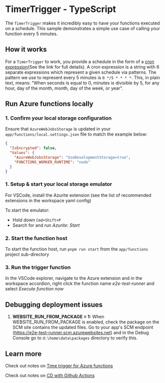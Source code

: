 # TimerTrigger - TypeScript

The `TimerTrigger` makes it incredibly easy to have your functions executed on a schedule. This sample demonstrates a simple use case of calling your function every 5 minutes.

## How it works

For a `TimerTrigger` to work, you provide a schedule in the form of a [cron expression](https://en.wikipedia.org/wiki/Cron#CRON_expression)(See the link for full details). A cron expression is a string with 6 separate expressions which represent a given schedule via patterns. The pattern we use to represent every 5 minutes is `0 */5 * * * *`. This, in plain text, means: "When seconds is equal to 0, minutes is divisible by 5, for any hour, day of the month, month, day of the week, or year".

## Run Azure functions locally

### 1. Confirm your local storage configuration

Ensure that `AzureWebJobsStorage` is updated in your `app/functions/local.settings.json` file to match the example below:

```json
{
  "IsEncrypted": false,
  "Values": {
    "AzureWebJobsStorage": "UseDevelopmentStorage=true",
    "FUNCTIONS_WORKER_RUNTIME": "node"
  }
}
```

### 1. Setup & start your local storage emulator

For VSCode, install the Azurite extension (see the list of recommended extensions in the workspace yaml config)

To start the emulator:

- Hold down `Cmd+Shift+P`
- Search for and run *Azurite: Start*

### 2. Start the function host

To start the function host, run `pnpm run start` from the `app/functions` project sub-directory

### 3. Run the trigger function

In the VSCode explorer, navigate to the Azure extension and in the workspace accordion, right click the function name *e2e-test-runner* and select *Execute function now*

## Debugging deployment issues

1. **WEBSITE_RUN_FROM_PACKAGE = 1:** When WEBSITE_RUN_FROM_PACKAGE is enabled, check the package on the SCM site contains the updated files. Go to your app's SCM endpoint (<https://e2e-test-runner.scm.azurewebsites.net>) and in the Debug Console go to `d:\home\data\packages` directory to verify this.

## Learn more

Check out notes on [Time trigger for Azure functions](https://learn.microsoft.com/en-us/azure/azure-functions/functions-bindings-timer?tabs=in-process&pivots=programming-language-javascript)

Check out notes on [CD with Github Actions](https://learn.microsoft.com/en-us/azure/azure-functions/functions-how-to-github-actions?tabs=javascript)
